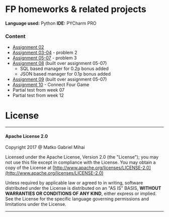 # FP homeworks & related projects
**Language used:** Python
**IDE:** PYCharm PRO
### Content
  * [Assignment 02]
  * [Assignment 03-04] - problem 2
  * [Assignment 05-07] - problem 3
  * [Assignment 08] (built over assignment 05-07)
    * SQL based manager for 0.2p bonus added
	* JSON based manager for 0.1p bonus added
  * [Assignment 09] (built over assignment 05-07)
  * [Assignment 10] - Connect Four Game
  * Partial test from week 07
  * Partial test from week 12

# License
----
#### Apache License 2.0

Copyright 2017 @ Matko Gabriel Mihai

   Licensed under the Apache License, Version 2.0 (the "License");
   you may not use this file except in compliance with the License.
   You may obtain a copy of the License at
[http://www.apache.org/licenses/LICENSE-2.0](http://www.apache.org/licenses/LICENSE-2.0)

   Unless required by applicable law or agreed to in writing, software
   distributed under the License is distributed on an "AS IS" BASIS,
   **WITHOUT WARRANTIES OR CONDITIONS OF ANY KIND**, either express or implied.
   See the License for the specific language governing permissions and
   limitations under the License.

****

[//]: # 
   [Assignment 02]: <http://www.cs.ubbcluj.ro/~arthur/FP2017/Laboratory/Assignment.02.pdf>
   [Assignment 03-04]: <http://www.cs.ubbcluj.ro/~arthur/FP2017/Laboratory/Assignment.03-04.pdf>
   [Assignment 05-07]: <http://www.cs.ubbcluj.ro/~arthur/FP2017/Laboratory/Assignment.05-07.pdf>
   [Assignment 08]: <http://www.cs.ubbcluj.ro/~arthur/FP2017/Laboratory/Assignment.08.pdf>
   [Assignment 09]: <http://www.cs.ubbcluj.ro/~arthur/FP2017/Laboratory/Assignment.09.pdf>
   [Assignment 10]: <http://www.cs.ubbcluj.ro/~arthur/FP2017/Laboratory/Assignment.10.pdf>